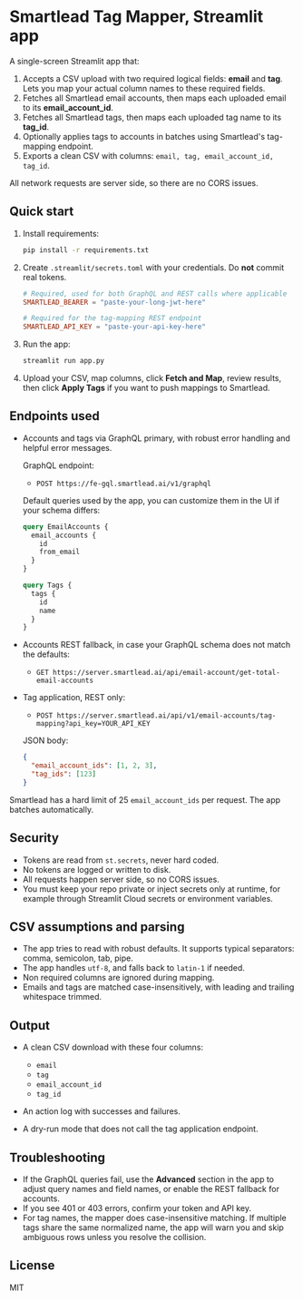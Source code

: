 
# Smartlead Tag Mapper, Streamlit app

A single-screen Streamlit app that:
1. Accepts a CSV upload with two required logical fields: **email** and **tag**. Lets you map your actual column names to these required fields.
2. Fetches all Smartlead email accounts, then maps each uploaded email to its **email_account_id**.
3. Fetches all Smartlead tags, then maps each uploaded tag name to its **tag_id**.
4. Optionally applies tags to accounts in batches using Smartlead's tag-mapping endpoint.
5. Exports a clean CSV with columns: `email, tag, email_account_id, tag_id`.

All network requests are server side, so there are no CORS issues.

## Quick start

1. Install requirements:
   ```bash
   pip install -r requirements.txt
   ```

2. Create `.streamlit/secrets.toml` with your credentials. Do **not** commit real tokens.
   ```toml
   # Required, used for both GraphQL and REST calls where applicable
   SMARTLEAD_BEARER = "paste-your-long-jwt-here"

   # Required for the tag-mapping REST endpoint
   SMARTLEAD_API_KEY = "paste-your-api-key-here"
   ```

3. Run the app:
   ```bash
   streamlit run app.py
   ```

4. Upload your CSV, map columns, click **Fetch and Map**, review results, then click **Apply Tags** if you want to push mappings to Smartlead.

## Endpoints used

- Accounts and tags via GraphQL primary, with robust error handling and helpful error messages.

  GraphQL endpoint:
  - `POST https://fe-gql.smartlead.ai/v1/graphql`

  Default queries used by the app, you can customize them in the UI if your schema differs:

  ```graphql
  query EmailAccounts {
    email_accounts {
      id
      from_email
    }
  }

  query Tags {
    tags {
      id
      name
    }
  }
  ```

- Accounts REST fallback, in case your GraphQL schema does not match the defaults:
  - `GET https://server.smartlead.ai/api/email-account/get-total-email-accounts`

- Tag application, REST only:
  - `POST https://server.smartlead.ai/api/v1/email-accounts/tag-mapping?api_key=YOUR_API_KEY`

  JSON body:
  ```json
  {
    "email_account_ids": [1, 2, 3],
    "tag_ids": [123]
  }
  ```

Smartlead has a hard limit of 25 `email_account_ids` per request. The app batches automatically.

## Security

- Tokens are read from `st.secrets`, never hard coded.
- No tokens are logged or written to disk.
- All requests happen server side, so no CORS issues.
- You must keep your repo private or inject secrets only at runtime, for example through Streamlit Cloud secrets or environment variables.

## CSV assumptions and parsing

- The app tries to read with robust defaults. It supports typical separators: comma, semicolon, tab, pipe.
- The app handles `utf-8`, and falls back to `latin-1` if needed.
- Non required columns are ignored during mapping.
- Emails and tags are matched case-insensitively, with leading and trailing whitespace trimmed.

## Output

- A clean CSV download with these four columns:
  - `email`
  - `tag`
  - `email_account_id`
  - `tag_id`

- An action log with successes and failures.
- A dry-run mode that does not call the tag application endpoint.

## Troubleshooting

- If the GraphQL queries fail, use the **Advanced** section in the app to adjust query names and field names, or enable the REST fallback for accounts.
- If you see 401 or 403 errors, confirm your token and API key.
- For tag names, the mapper does case-insensitive matching. If multiple tags share the same normalized name, the app will warn you and skip ambiguous rows unless you resolve the collision.

## License

MIT

